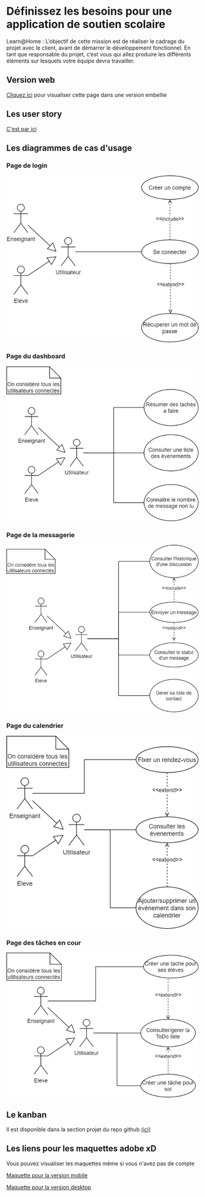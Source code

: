 <h1>Définissez les besoins pour une application de soutien scolaire</h1>
<p> Learn@Home : L’objectif de cette mission est de réaliser le cadrage du projet avec le client, avant de démarrer le développement fonctionnel. En tant que responsable du projet, c’est vous qui allez produire les différents éléments sur lesquels votre équipe devra travailler.</p>

<h2>Version web</h2>
<p><a href="https://willy-tec.github.io/WastiauxWilliam_10_19062021/">Cliquez ici</a> pour visualiser cette page dans une version embellie</p>
<h2>Les user story</h2>
<p><a href="./user_story">C'est par ici</a></p>
<h2>Les diagrammes de cas d'usage</h2>
<h3>Page de login</h3>
<img src="assets/img/Cas_d_utilisation-Login.png" alt="Diagramme pour le login">
<h3>Page du dashboard</h3>
<img src="assets/img/Cas_d_utilisation-Dashboard.png" alt="Diagramme pour le dashboard">
<h3>Page de la messagerie</h3>
<img src="assets/img/Cas_d_utilisation-Conversation.png" alt="Diagramme pour la messagerie">
<h3>Page du calendrier</h3>
<img src="assets/img/Cas_d_utilisation-Calendrier.png" alt="Diagramme pour le calendrier">
<h3>Page des tâches en cour</h3>
<img src="assets/img/Cas_d_utilisation-Gestion des taches.png" alt="Diagramme pour les taches">
<h2>Le kanban</h2>
<p>Il est disponible dans la section projet du repo github <a href="https://github.com/Willy-tec/WastiauxWilliam_10_19062021/projects/1">(ici)</a></p>
<h2>Les liens pour les maquettes adobe xD</h2>
<p>Vous pouvez visualiser les maquettes même si vous n'avez pas de compte</p>
<p><a href="https://xd.adobe.com/view/111f3620-8ea3-48bf-8061-bf9ac952bc0c-444c/">Maquette pour la version mobile</a></p>
<p><a href="https://xd.adobe.com/view/a670fae2-d737-48f2-8825-49767ef05deb-f323/">Maquette pour la version desktop</a></p>